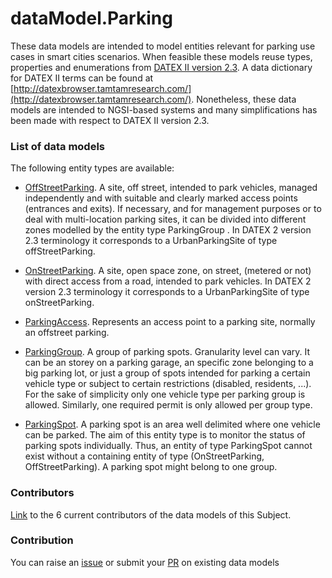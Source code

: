 # dataModel.Parking
These data models are intended to model entities relevant for parking use cases in smart cities scenarios. When feasible these models reuse types, properties and enumerations from [DATEX II version 2.3](http://www.datex2.eu/content/parking-publications-extension-v10a). A data dictionary for DATEX II terms can be found at [http://datexbrowser.tamtamresearch.com/](http://datexbrowser.tamtamresearch.com/).
Nonetheless, these data models are intended to NGSI-based systems and many simplifications has been made with respect to DATEX II version 2.3.

### List of data models

The following entity types are available:
- [OffStreetParking](https://github.com/smart-data-models/dataModel.Parking/blob/master/OffStreetParking/README.md). A site, off street, intended to park vehicles, managed independently and with suitable and clearly marked access points (entrances and exits). 
If necessary, and for management purposes or to deal with multi-location parking sites, 
it can be divided into different zones modelled by the entity type ParkingGroup .
In DATEX 2 version 2.3 terminology it corresponds to a UrbanParkingSite of type offStreetParking.


- [OnStreetParking](https://github.com/smart-data-models/dataModel.Parking/blob/master/OnStreetParking/README.md). A site, open space zone, on street, (metered or not) with direct access from a road, 
intended to park vehicles. In DATEX 2 version 2.3 terminology 
it corresponds to a UrbanParkingSite of type onStreetParking.


- [ParkingAccess](https://github.com/smart-data-models/dataModel.Parking/blob/master/ParkingAccess/README.md). Represents an access point to a parking site, normally an offstreet parking.


- [ParkingGroup](https://github.com/smart-data-models/dataModel.Parking/blob/master/ParkingGroup/README.md). A group of parking spots. Granularity level can vary. It can be an storey on a parking garage, 
an specific zone belonging to a big parking lot, or just a group of spots intended for parking a certain vehicle type or 
subject to certain restrictions (disabled, residents, ...).
For the sake of simplicity only one vehicle type per parking group is allowed. Similarly,
one required permit is only allowed per group type.


- [ParkingSpot](https://github.com/smart-data-models/dataModel.Parking/blob/master/ParkingSpot/README.md). A parking spot is an area well delimited where one vehicle can be parked. The aim of this entity type is to monitor the status of parking spots individually. Thus, an entity of type ParkingSpot cannot exist without a containing entity of type (OnStreetParking, OffStreetParking). A parking spot might belong to one group.



### Contributors
[Link](https://github.com/smart-data-models/dataModel.Parking/blob/master/CONTRIBUTORS.yaml) to the 6 current contributors of the data models of this Subject.


### Contribution
You can raise an [issue](https://github.com/smart-data-models/dataModel.Parking/issues) or submit your [PR](https://github.com/smart-data-models/dataModel.Parking/pulls) on existing data models


